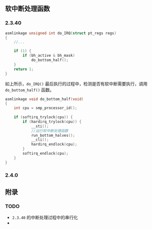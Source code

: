 ## 软中断处理函数

### 2.3.40

```c
asmlinkage unsigned int do_IRQ(struct pt_regs regs)
{
    //...

    if (1) {
        if (bh_active & bh_mask)
            do_bottom_half();
    }
    return 1;
}
```

如上所示，`do_IRQ()` 最后执行的过程中，检测是否有软中断需要执行，调用`do_bottom_half()` 函数。

```c
asmlinkage void do_bottom_half(void)
{
    int cpu = smp_processor_id();
    
    if (softirq_trylock(cpu)) {
        if (hardirq_trylock(cpu)) {
            __sti();
            //运行软中断处理函数
            run_bottom_halves();
            __cli();
            hardirq_endlock(cpu);
        }
        softirq_endlock(cpu);
    }
}
```

### 2.4.0







## 







## 附录

### TODO

* `2.3.40` 的中断处理过程中的串行化
* 